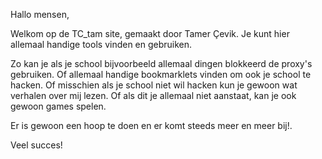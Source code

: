Hallo mensen,

Welkom op de TC_tam site, gemaakt door Tamer Çevik.
Je kunt hier allemaal handige tools vinden en gebruiken.

Zo kan je als je school bijvoorbeeld allemaal dingen blokkeerd de proxy's gebruiken. Of allemaal handige bookmarklets vinden om ook je school te hacken.
Of misschien als je school niet wil hacken kun je gewoon wat verhalen over mij lezen.
Of als dit je allemaal niet aanstaat, kan je ook gewoon games spelen.

Er is gewoon een hoop te doen en er komt steeds meer en meer bij!.

Veel succes!